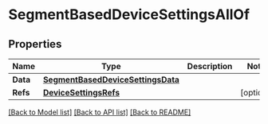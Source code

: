 # SegmentBasedDeviceSettingsAllOf

## Properties

Name | Type | Description | Notes
------------ | ------------- | ------------- | -------------
**Data** | [**SegmentBasedDeviceSettingsData**](segmentBasedDeviceSettingsData.md) |  | 
**Refs** | [**DeviceSettingsRefs**](deviceSettingsRefs.md) |  | [optional] 

[[Back to Model list]](../README.md#documentation-for-models) [[Back to API list]](../README.md#documentation-for-api-endpoints) [[Back to README]](../README.md)


